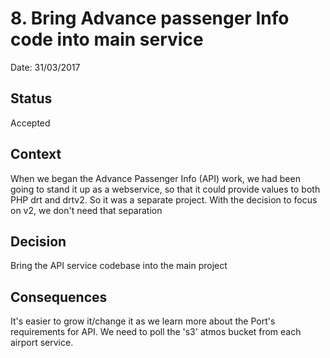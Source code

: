 # 8. Bring Advance passenger Info code into main service

Date: 31/03/2017

## Status

Accepted

## Context

When we began the Advance Passenger Info (API) work, we had been going to stand it up as a webservice, so that 
it could provide values to both PHP drt and drtv2. So it was a separate project. With the decision to focus on v2, we don't need that separation

## Decision

Bring the API service codebase into the main project

## Consequences

It's easier to grow it/change it as we learn more about the Port's requirements for API.
We need to poll the 's3' atmos bucket from each airport service. 

